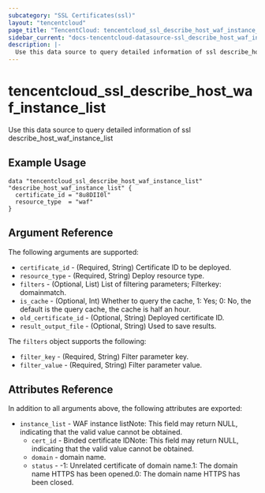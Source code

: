 ```yaml
---
subcategory: "SSL Certificates(ssl)"
layout: "tencentcloud"
page_title: "TencentCloud: tencentcloud_ssl_describe_host_waf_instance_list"
sidebar_current: "docs-tencentcloud-datasource-ssl_describe_host_waf_instance_list"
description: |-
  Use this data source to query detailed information of ssl describe_host_waf_instance_list
---
```


# tencentcloud_ssl_describe_host_waf_instance_list

Use this data source to query detailed information of ssl describe_host_waf_instance_list

## Example Usage

```hcl
data "tencentcloud_ssl_describe_host_waf_instance_list" "describe_host_waf_instance_list" {
  certificate_id = "8u8DII0l"
  resource_type  = "waf"
}
```

## Argument Reference

The following arguments are supported:

* `certificate_id` - (Required, String) Certificate ID to be deployed.
* `resource_type` - (Required, String) Deploy resource type.
* `filters` - (Optional, List) List of filtering parameters; Filterkey: domainmatch.
* `is_cache` - (Optional, Int) Whether to query the cache, 1: Yes; 0: No, the default is the query cache, the cache is half an hour.
* `old_certificate_id` - (Optional, String) Deployed certificate ID.
* `result_output_file` - (Optional, String) Used to save results.

The `filters` object supports the following:

* `filter_key` - (Required, String) Filter parameter key.
* `filter_value` - (Required, String) Filter parameter value.

## Attributes Reference

In addition to all arguments above, the following attributes are exported:

* `instance_list` - WAF instance listNote: This field may return NULL, indicating that the valid value cannot be obtained.
  * `cert_id` - Binded certificate IDNote: This field may return NULL, indicating that the valid value cannot be obtained.
  * `domain` - domain name.
  * `status` - -1: Unrelated certificate of domain name.1: The domain name HTTPS has been opened.0: The domain name HTTPS has been closed.



